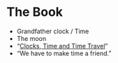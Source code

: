 # The Book

- Grandfather clock / Time
- The moon
- “[Clocks, Time and Time Travel](http://www.startwithabook.org/booklists/time-and-time-travel)” 
- “We have to make time a friend.”

